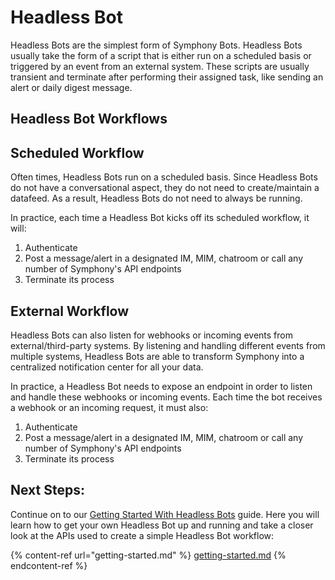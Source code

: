 # Headless Bot

Headless Bots are the simplest form of Symphony Bots. Headless Bots usually take the form of a script that is either run on a scheduled basis or triggered by an event from an external system. These scripts are usually transient and terminate after performing their assigned task, like sending an alert or daily digest message.

## Headless Bot Workflows

## Scheduled Workflow

Often times, Headless Bots run on a scheduled basis. Since Headless Bots do not have a conversational aspect, they do not need to create/maintain a datafeed. As a result, Headless Bots do not need to always be running.

In practice, each time a Headless Bot kicks off its scheduled workflow, it will:

1. Authenticate
2. Post a message/alert in a designated IM, MIM, chatroom or call any number of Symphony's API endpoints
3. Terminate its process&#x20;

## External Workflow

Headless Bots can also listen for webhooks or incoming events from external/third-party systems. By listening and handling different events from multiple systems, Headless Bots are able to transform Symphony into a centralized notification center for all your data.

In practice, a Headless Bot needs to expose an endpoint in order to listen and handle these webhooks or incoming events. Each time the bot receives a webhook or an incoming request, it must also:

1. Authenticate
2. Post a message/alert in a designated IM, MIM, chatroom or call any number of Symphony's API endpoints
3. Terminate its process&#x20;

## Next Steps:

Continue on to our [Getting Started With Headless Bots](getting-started.md) guide. Here you will learn how to get your own Headless Bot up and running and take a closer look at the APIs used to create a simple Headless Bot workflow:

{% content-ref url="getting-started.md" %}
[getting-started.md](getting-started.md)
{% endcontent-ref %}
